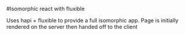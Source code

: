 #Isomorphic react with fluxible

Uses hapi + fluxible to provide a full isomorphic app.
Page is initially rendered on the server then handed off to the client